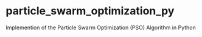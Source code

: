 # particle_swarm_optimization_py
Implemention of the Particle Swarm Optimization (PSO) Algorithm in Python
